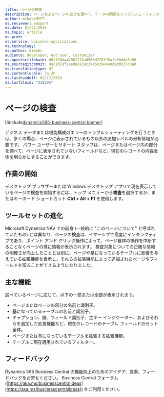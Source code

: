 ```yaml
---
title: ページの検査
description: ページおよびページの部分を調べて、データの問題をトラブルシューティングしたり、基になっているデータ モデルを理解したりします。 ページ インスペクターは、現在のレコード、フィルター、およびページに影響を与えている拡張機能についての情報を明らかにします。
author: mikebcMSFT
ms.reviewer: edupont
ms.date: 01/21/2019
ms.topic: article
ms.prod: ''
ms.service: business-applications
ms.technology: ''
ms.author: mikebc
audience: developer, end user, customizer
ms.openlocfilehash: 00ff20da44081218a0560d278f98afbfb64e8e80
ms.sourcegitcommit: 9a31d79f2ae098559c294503984e0d9ddc37c0ad
ms.translationtype: HT
ms.contentlocale: ja-JP
ms.lasthandoff: 01/17/2019
ms.locfileid: "210295"
---
```

# <a name="page-inspection"></a>ページの検査
[!include[dynamics365-business-central banner](../includes/dynamics365-business-central.md)]

ビジネス データまたは機能構成のエラーのトラブルシューティングを行うときは、多くの場合、ページに表示されているもの以外の追加レベルの分析情報が必要です。 パワー ユーザーとサポート スタッフは、ページまたはページ内の部分を調べて、ページに表示されていないフィールドなど、現在のレコードの内容全体を明らかにすることができます。

<!--
> ![Inspecting a Sales Order factbox](media/inspect-factbox.png "The page inspection pane alongside a sales order where one of the factboxes is being inspected.")
-->

## <a name="getting-started"></a>作業の開始
デスクトップ ブラウザーまたは Windows デスクトップ アプリで現在表示しているページの検査を開始するには、トップ メニューから**検査**を選択するか、またはキーボード ショートカット **Ctrl + Alt + F1** を使用します。

## <a name="an-evolution-of-the-toolset"></a>ツールセットの進化
Microsoft Dynamics NAV での前身 (一般的に "このページについて" と呼ばれていたもの) とは異なり、ページの検査は、イマーシブで高度にインタラクティブであり、ポイント アンド クリック操作によって、ページ自体の操作を中断することなくページの横に情報が表示されます。 検査対象についての正確な情報の明確さが向上したこととは別に、ページや基になっているテーブルに影響を与えている拡張機能を表示し、それらの拡張機能によって追加されたページやフィールドを知ることができるようになりました。

## <a name="feature-highlights"></a>主な機能
調べているページに応じて、以下の一部または全部が表示されます。

- ページまたはページの部分の名前と識別子。
- 基になっているテーブルの名前と識別子。
- キャプション、値、フィールド識別子、主キー インジケーター、およびそれらを追加した拡張機能など、現在のレコードのテーブル フィールドのセット全体。
- ページまたは基になっているテーブルを拡張する拡張機能。
- テーブルに現在適用されているフィルター。


<!--
 
## Try it now
Inspect the full record data for one of the products or services that you offer, by signing in to your online environment at https://businesscentral.dynamics.com/?page=30

## Resources
Inspecting pages
FAQ about inspecting pages
Keyboard Shortcuts

-->

## <a name="tell-us-what-you-think"></a>フィードバック
Dynamics 365 Business Central の機能向上のためのアイデア、提案、フィードバックをお寄せください。 Business Central フォーラム ([https://aka.ms/businesscentralideas](https://aka.ms/businesscentralideas)) をご利用ください。
